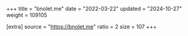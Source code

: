 +++
title = "bnolet.me"
date = "2022-03-22"
updated = "2024-10-27"
weight = 109105

[extra]
source = "https://bnolet.me"
ratio = 2
size = 107
+++
